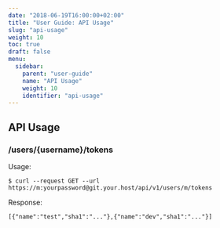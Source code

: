 ```yaml
---
date: "2018-06-19T16:00:00+02:00"
title: "User Guide: API Usage"
slug: "api-usage"
weight: 10
toc: true
draft: false
menu:
  sidebar:
    parent: "user-guide"
    name: "API Usage"
    weight: 10
    identifier: "api-usage"
---
```


## API Usage

### /users/{username}/tokens

Usage:
```
$ curl --request GET --url https://m:yourpassword@git.your.host/api/v1/users/m/tokens
```

Response:
```
[{"name":"test","sha1":"..."},{"name":"dev","sha1":"..."}]
```
